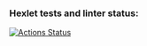### Hexlet tests and linter status:
[![Actions Status](https://github.com/GlebMan92/frontend-project-44/workflows/hexlet-check/badge.svg)](https://github.com/GlebMan92/frontend-project-44/actions)